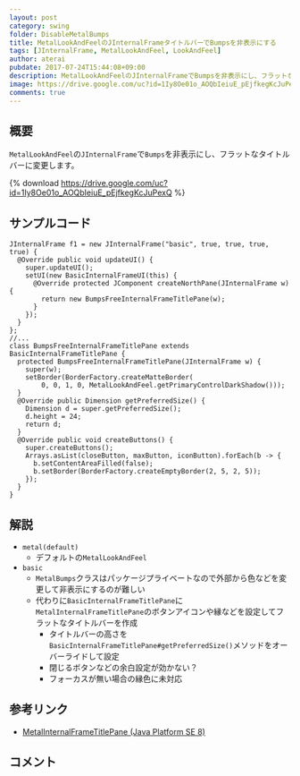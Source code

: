```yaml
---
layout: post
category: swing
folder: DisableMetalBumps
title: MetalLookAndFeelのJInternalFrameタイトルバーでBumpsを非表示にする
tags: [JInternalFrame, MetalLookAndFeel, LookAndFeel]
author: aterai
pubdate: 2017-07-24T15:44:08+09:00
description: MetalLookAndFeelのJInternalFrameでBumpsを非表示にし、フラットなタイトルバーに変更します。
image: https://drive.google.com/uc?id=1Iy8Oe01o_AOQbIeiuE_pEjfkegKcJuPexQ
comments: true
---
```

## 概要
`MetalLookAndFeel`の`JInternalFrame`で`Bumps`を非表示にし、フラットなタイトルバーに変更します。

{% download https://drive.google.com/uc?id=1Iy8Oe01o_AOQbIeiuE_pEjfkegKcJuPexQ %}

## サンプルコード
<pre class="prettyprint"><code>JInternalFrame f1 = new JInternalFrame("basic", true, true, true, true) {
  @Override public void updateUI() {
    super.updateUI();
    setUI(new BasicInternalFrameUI(this) {
      @Override protected JComponent createNorthPane(JInternalFrame w) {
        return new BumpsFreeInternalFrameTitlePane(w);
      }
    });
  }
};
//...
class BumpsFreeInternalFrameTitlePane extends BasicInternalFrameTitlePane {
  protected BumpsFreeInternalFrameTitlePane(JInternalFrame w) {
    super(w);
    setBorder(BorderFactory.createMatteBorder(
        0, 0, 1, 0, MetalLookAndFeel.getPrimaryControlDarkShadow()));
  }
  @Override public Dimension getPreferredSize() {
    Dimension d = super.getPreferredSize();
    d.height = 24;
    return d;
  }
  @Override public void createButtons() {
    super.createButtons();
    Arrays.asList(closeButton, maxButton, iconButton).forEach(b -&gt; {
      b.setContentAreaFilled(false);
      b.setBorder(BorderFactory.createEmptyBorder(2, 5, 2, 5));
    });
  }
}
</code></pre>

## 解説
- `metal(default)`
    - デフォルトの`MetalLookAndFeel`
- `basic`
    - `MetalBumps`クラスはパッケージプライベートなので外部から色などを変更して非表示にするのが難しい
    - 代わりに`BasicInternalFrameTitlePane`に`MetalInternalFrameTitlePane`のボタンアイコンや縁などを設定してフラットなタイトルバーを作成
        - タイトルバーの高さを`BasicInternalFrameTitlePane#getPreferredSize()`メソッドをオーバーライドして設定
        - 閉じるボタンなどの余白設定が効かない？
        - フォーカスが無い場合の縁色に未対応

<!-- dummy comment line for breaking list -->

## 参考リンク
- [MetalInternalFrameTitlePane (Java Platform SE 8)](https://docs.oracle.com/javase/jp/8/docs/api/javax/swing/plaf/metal/MetalInternalFrameTitlePane.html)

<!-- dummy comment line for breaking list -->

## コメント
